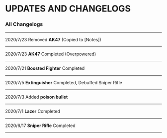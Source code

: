 # UPDATES AND CHANGELOGS
### All Changelogs
- - -
2020/7/23 Removed **AK47** (Copied to [Notes])
- - -
2020/7/23 **AK47** Completed (Overpowered)
- - -
2020/7/21 **Boosted Fighter** Completed
- - -
2020/7/5 **Extinguisher** Completed, Debuffed Sniper Rifle
- - -
2020/7/3 Added **poison bullet**
- - -
2020/7/1 **Lazer** Completed
- - -
2020/6/17 **Sniper Rifle** Completed
- - -
